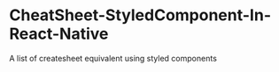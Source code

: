 # CheatSheet-StyledComponent-In-React-Native
A list of createsheet equivalent using styled components
